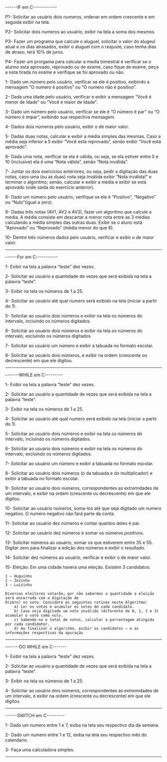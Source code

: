 ------IF em C------------

P1- Solicitar ao usuário dois numeros, ordenar em ordem crescente e em seguida exibir na tela.

P2- Solicitar dois numeros ao usuário, exibir na tela a soma dos mesmos.

P3- Fazer um programa que calcule o aluguel, solicitar o valor do alugeul atual e os dias atrasados, 
exibir o aluguel com o reajuste, caso tenha dias de atraso, terá 10% de juros.

P4- Fazer um prorgama para calcular a media bimestral e verificar se o alunno está aprovado, reprovado ou de exame,
caso fique de exame, peça a nota tirada no exame e verifique se foi aprovado ou não.

1- Dado um número pelo usuário, verificar se ele é positivo, exibindo a mensagem “O numero é
positivo” ou “O numero não é positivo”.

2- Dada uma idade pelo usuário, verificar e exibir a mensagem “Você é menor de Idade” ou “Você é
maior de Idade”.

3- Dado um número pelo usuário, verificar se ele é “O número é par” ou “O número é impar”,
exibindo sua respectiva mensagem.

4- Dados dois números pelo usuário, exibir o de maior valor.

5- Dadas duas notas, calcular e exibir a média simples das mesmas. Caso a média seja inferior a 5
exibir “Você está reprovado”, senão exibir “Você está aprovado”.

6- Dada uma nota, verificar se ela é válida, ou seja, se ela estiver entre 0 e 10 (inclusive) ela é uma
“Nota válida”, senão “Nota inválida”.

7- Juntar os dois exercícios anteriores, ou seja, pedir a digitação das duas notas, caso uma (ou as duas)
nota seja inválida exibir “Nota inválida!” e terminar o algoritmo; senão, calcular e exibir a média e
exibir se está aprovado (vide saída do exercício anterior).

8- Dado um número pelo usuário, verifique se ele é “Positivo”, “Negativo” ou “Nulo”(igual a zero).

9- Dadas três notas (AV1, AV2 e AV3), fazer um algoritmo que calcule a media. A média consiste em
descartar a menor nota entre as 3 médias calculando a média simples das outras duas. Exibir se o
aluno está “Aprovado” ou “Reprovado” (média menor do que 6).

10- Dentre três números dados pelo usuário, verificar e exibir o de maior valor.

------------------------

------For em C-----------

1- Exibir na tela a palavra “teste” dez vezes.

2- Solicitar ao usuário a quantidade de vezes que será exibida na tela a palavra “teste”.

3- Exibir na tela os números de 1 a 25.

4- Solicitar ao usuário até qual numero será exibido na tela (iniciar a partir do 1).

5- Solicitar ao usuário dois números e exibir na tela os números do intervalo, incluindo os números
digitados.

6- Solicitar ao usuário dois números e exibir na tela os números do intervalo, excluindo os números
digitados.

7- Solicitar ao usuário um número e exibir a tabuada no formato escolar.

8- Solicitar ao usuário dois números, e exibir na
ordem (crescente ou decrescente) em que ele digitou.

-------------------------

-------WHILE em C---------

1- Exibir na tela a palavra “teste” dez vezes.

2- Solicitar ao usuário a quantidade de vezes que será exibida na tela a palavra “teste”.

3- Exibir na tela os números de 1 a 25.

4- Solicitar ao usuário até qual numero será exibido na tela (iniciar a partir do 1).

5- Solicitar ao usuário dois números e exibir na tela os números do intervalo, incluindo os números
digitados.

6- Solicitar ao usuário dois números e exibir na tela os números do intervalo, excluindo os números
digitados.

7- Solicitar ao usuário um número e exibir a tabuada no formato escolar.

8- Solicitar ao usuário dois números (o da tabuada e do multiplicador) e exibir a tabuada no formato
escolar.

9- Solicitar ao usuário dois números, correspondentes as extremidades de um intervalo, e exibir na
ordem (crescente ou decrescente) em que ele digitou.

10- Solicitar ao usuário números, soma-los até que seja digitado um numero negativo. O numero
negativo não fará parte da conta.

11- Solicitar ao usuário dez números e contar quantos deles é par.

12- Solicitar ao usuário dez números e somar os números positivos.

13- Solicitar números ao usuário, somar os que estiverem entre 35 e 55. Digitar zero para finalizar a
edição dos números e exibir o resultado.

14- Solicitar dez números ao usuário, verificar e exibir o de maior valor.

15- Eleição:
	Em uma cidade haverá uma eleição. Existem 3 candidatos:

	1 – Huguinho
	2 – Zezinho
	3 – Luizinho

	Diversos eleitores votarão; por não sabermos a quantidade a eleição será encerrada com a digitação de
	0(zero) no voto. Considere as seguintes rotinas neste Algoritmo:
		a) Ler os votos e acumular os votos de cada candidato.
		b) Caso seja digitado um voto inválido (diferente de 0, 1, 2 e 3) acumular o voto como nulo.
		c) Sabendo-se o total de votos, calcular a porcentagem atingida por cada candidator.
		d) Ao finalizar o algoritmo, exibir os candidatos – e as informações respectivas da apuração

---------------------------

-------DO WHILE em C-------

1- Exibir na tela a palavra “teste” dez vezes.

2- Solicitar ao usuário a quantidade de vezes que será exibida na tela a palavra “teste”.

3- Exibir na tela os números de 1 a 25.

4- Solicitar ao usuário dois números, correspondentes as extremidades de um intervalo, e exibir na
ordem (crescente ou decrescente) em que ele digitou.

---------------------------

------SWITCH em C---------

1- Dado um numero entre 1 e 7, exiba na tela seu respectivo dia da semana.

2- Dado um numero entre 1 e 12, exiba na tela seu respectivo mês do calendario.

3- Faça uma calculadora simples.

-------------------------

